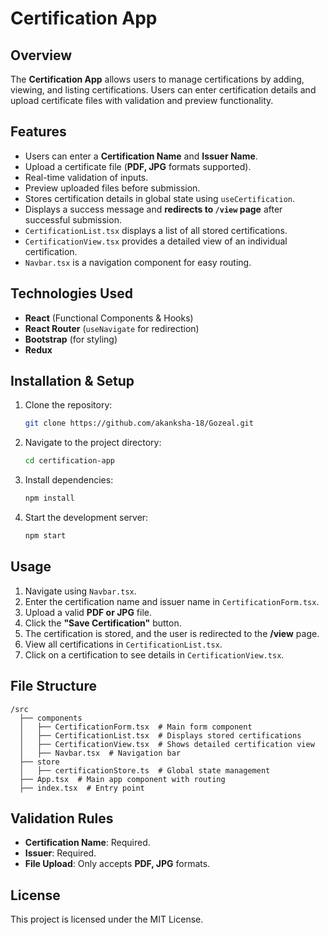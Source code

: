 # Certification App

## Overview
The **Certification App** allows users to manage certifications by adding, viewing, and listing certifications. Users can enter certification details and upload certificate files with validation and preview functionality.

## Features
- Users can enter a **Certification Name** and **Issuer Name**.
- Upload a certificate file (**PDF, JPG** formats supported).
- Real-time validation of inputs.
- Preview uploaded files before submission.
- Stores certification details in global state using `useCertification`.
- Displays a success message and **redirects to `/view` page** after successful submission.
- `CertificationList.tsx` displays a list of all stored certifications.
- `CertificationView.tsx` provides a detailed view of an individual certification.
- `Navbar.tsx` is a navigation component for easy routing.

## Technologies Used
- **React** (Functional Components & Hooks)
- **React Router** (`useNavigate` for redirection)
- **Bootstrap** (for styling)
- **Redux**

## Installation & Setup
1. Clone the repository:
   ```sh
   git clone https://github.com/akanksha-18/Gozeal.git
   ```
2. Navigate to the project directory:
   ```sh
   cd certification-app
   ```
3. Install dependencies:
   ```sh
   npm install
   ```
4. Start the development server:
   ```sh
   npm start
   ```

## Usage
1. Navigate using `Navbar.tsx`.
2. Enter the certification name and issuer name in `CertificationForm.tsx`.
3. Upload a valid **PDF or JPG** file.
4. Click the **"Save Certification"** button.
5. The certification is stored, and the user is redirected to the **/view** page.
6. View all certifications in `CertificationList.tsx`.
7. Click on a certification to see details in `CertificationView.tsx`.

## File Structure
```
/src
  ├── components
  │   ├── CertificationForm.tsx  # Main form component
  │   ├── CertificationList.tsx  # Displays stored certifications
  │   ├── CertificationView.tsx  # Shows detailed certification view
  │   ├── Navbar.tsx  # Navigation bar
  ├── store
  │   ├── certificationStore.ts  # Global state management
  ├── App.tsx  # Main app component with routing
  ├── index.tsx  # Entry point
```

## Validation Rules
- **Certification Name**: Required.
- **Issuer**: Required.
- **File Upload**: Only accepts **PDF, JPG** formats.

## License
This project is licensed under the MIT License.


